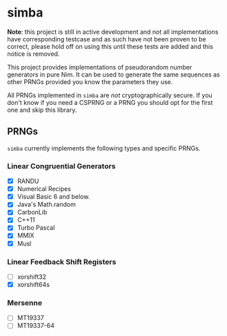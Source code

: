 # simba

**Note**: this project is still in active development and not all implementations
have corresponding testcase and as such have not been proven to be correct,
please hold off on using this until these tests are added and this notice is
removed.

This project provides implementations of pseudorandom number generators in pure
Nim. It can be used to generate the same sequences as other PRNGs provided you
know the parameters they use.

All PRNGs implemented in `simba` are *not* cryptographically secure. If you
don't know if you need a CSPRNG or a PRNG you should opt for the first one and
skip this library.

## PRNGs

`simba` currently implements the following types and specific PRNGs. 

### Linear Congruential Generators

- [x] RANDU
- [x] Numerical Recipes
- [x] Visual Basic 6 and below.
- [x] Java's Math.random
- [x] CarbonLib
- [x] C++11
- [x] Turbo Pascal
- [x] MMIX
- [x] Musl

### Linear Feedback Shift Registers

- [ ] xorshift32
- [x] xorshift64s

### Mersenne

- [ ] MT19337
- [ ] MT19337-64
